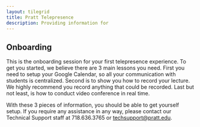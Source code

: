 ```yaml
---
layout: tilegrid
title: Pratt Telepresence
description: Providing information for  
---
```


## Onboarding

This is the onboarding session for your first telepresence experience. To get you started, we believe there are 3 main lessons you need. First you need to setup your Google Calendar, so all your communication with students is centralized. Second is to show you how to record your lecture. We highly recommend you record anything that could be recorded. Last but not least, is how to conduct video conference in real time. 

With these 3 pieces of information, you should be able to get yourself setup. If you require any assistance in any way, please contact our Technical Support staff at 718.636.3765 or [techsupport@pratt.edu](mailto:techsupport@pratt.edu).




